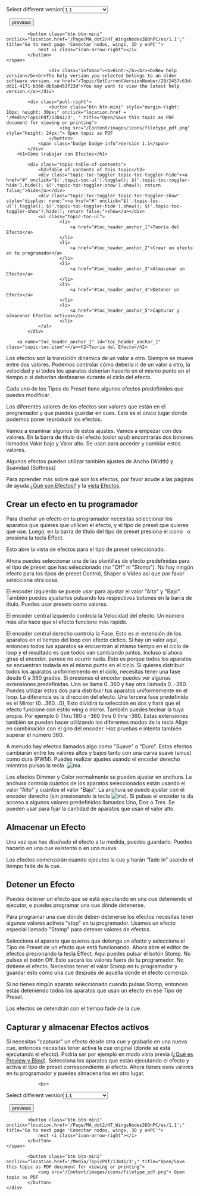 
<div class="topic-navigation">

<div class="pull-right">
	<span class="pull-left">


<div class="pull-left">
<form action="/Topic/SetCurrentVersionNumber" class="form-inline" id="frmTagSelector" method="post">	<span class="form-mini">
		<div class="input-prepend"><span class="add-on">Select different version</span><select autocomplete="off" id="versionNumberId" name="versionNumberId" onchange="$(this).closest('#frmTagSelector').submit();" style="width: 120px;"><option value="">- latest -</option>
<option selected="selected" value="3">1.1</option>
<option value="7">1.2</option>
<option value="12">1.3</option>
<option value="16">1.5</option>
<option value="29">1.9</option>
</select></div>
		<input data-val="true" data-val-number="The field Int32 must be a number." data-val-required="The Int32 field is required." id="ProductId" name="ProductId" type="hidden" value="7">
		<input id="CurrentGuid" name="CurrentGuid" type="hidden" value="2457c63d-dd11-4171-b366-db5a6453f23d">
	</span>
</form></div>&nbsp;	</span>
	<span class="pull-right" style="white-space: nowrap;">
			<button class="btn btn-mini" onclick="location.href='/Page/MA_dot2/HT_Chasers/es/1.1'; " title="Go to previous page 'Trabajar con Chasers'">
				<i class="icon-arrow-left"></i> previous
			</button>

			<button class="btn btn-mini" onclick="location.href='/Page/MA_dot2/HT_WingsNodes3DOnPC/es/1.1';" title="Go to next page 'Conectar nodos, wings, 3D y onPC'">
				next <i class="icon-arrow-right"></i> 
			</button>
	</span>
</div>
<div class="clear-fix" style="margin-bottom: 10px"></div>
</div>

					<div class="infobox"><b>Hint:</b><br><b>New help version</b><br>The help version you selected belongs to an older software version. <a href="/Topic/SetCurrentVersionNumber/29/2457c63d-dd11-4171-b366-db5a6453f23d">You may want to view the latest help version.</a></div>

			<div class="pull-right">
					<button class="btn btn-mini" style="margin-right: 10px; height: 30px;" onclick="location.href = '/Media/TopicPdf/13841/3'; " title="Open/Save this topic as PDF document for viewing or printing">
						<img src="/Content/images/icons/filetype_pdf.png" style="height: 24px;"> Open topic as PDF
					</button>
				<span class="badge badge-info">Version 1.1</span>
			</div>
		<h1>Cómo trabajar con Efectos</h1>

			<div class="topic-table-of-contents">
				<h2>Table of contents of this topic</h2>
				<div class="topic-toc-toggler topic-toc-toggler-hide"><a href="#" onclick="$('.topic-toc-ul').toggle(); $('.topic-toc-toggler-hide').hide(); $('.topic-toc-toggler-show').show(); return false;">hide</a></div>
				<div class="topic-toc-toggler topic-toc-toggler-show" style="display: none;"><a href="#" onclick="$('.topic-toc-ul').toggle(); $('.topic-toc-toggler-hide').show(); $('.topic-toc-toggler-show').hide(); return false;">show</a></div>
				<ul class="topic-toc-ul">
						<li>
							<a href="#toc_header_anchor_1">Teoría del Efecto</a>
						</li>
						<li>
							<a href="#toc_header_anchor_2">Crear un efecto en tu programador</a>
						</li>
						<li>
							<a href="#toc_header_anchor_3">Almacenar un Efecto</a>
						</li>
						<li>
							<a href="#toc_header_anchor_4">Detener un Efecto</a>
						</li>
						<li>
							<a href="#toc_header_anchor_5">Capturar y almacenar Efectos activos</a>
						</li>
				</ul>
			</div>

		<a name="toc_header_anchor_1" id="toc_header_anchor_1" class="topic-toc-item"></a><h2>Teoría del Efecto</h2>

<p>Los efectos son la transición dinámica de un valor a otro. Siempre se mueve entre dos valores. Podemos controlar cómo debería ir de un valor a otro, la velocidad y si todos los aparatos deberían hacerlo en el mismo punto en el tiempo o si deberían desfasarse durante el ciclo del efecto.&nbsp;</p>

<p>Cada uno de los Tipos de Preset tiene algunos efectos predefinidos que puedes modificar.</p>

<p>Los diferentes valores de los efectos son valores que están en el programador y que puedes guardar en cues. Este es el único lugar donde podemos poner reproducir los efectos.</p>

<p>Vamos a examinar algunos de estos ajustes. Vamos a empezar con dos valores. En la barra de título del efecto (color azul) encontrarás dos botones llamados&nbsp;<span class="softkey">Valor bajo</span>&nbsp;y&nbsp;<span class="softkey">Valor alto</span>.&nbsp;Se usan para acceder y cambiar estos valores.</p>

<p>Algunos efectos pueden utilizar también ajustes de Ancho (Width) y Suavidad (Softness)</p>

<p>Para aprender más sobre qué son los efectos, por favor acude a las páginas de ayuda&nbsp;<a href="/Topic/ca034c9c-6b13-4948-8e83-c6e4f2ff4d21">¿Qué son Efectos?</a>&nbsp;y la&nbsp;<a href="/Topic/0e539790-291a-4be0-be05-8f3e8d81c0eb">vista Efectos</a>.</p>

<a name="toc_header_anchor_2" id="toc_header_anchor_2" class="topic-toc-item"></a><h2>Crear un efecto en tu programador</h2>

<p>Para diseñar un efecto en tu programador necesitas seleccionar los aparatos que quieres que utilicen el efecto, y el tipo de preset que quieres que use. Luego, en la barra de título del tipo de preset presiona el icono&nbsp; <img alt="" src="/Media/Image/Dot2_ViewsandWindows_ControlElements_TitleBar17_1-0.PNG">&nbsp;o presiona la tecla&nbsp;<span class="hardkey">Effect</span>.</p>

<p>Esto abre la vista de efectos para el tipo de preset seleccionado.</p>

<p>Ahora puedes seleccionar una de las plantillas de efecto predefinidas para el tipo de preset que has seleccionado (no "Off" ni "Stomp"). No hay ningún efecto para los tipos de preset Control, Shaper o Vídeo así que por favor selecciona otra cosa.</p>

<p>El encoder izquierdo se puede usar para ajustar el valor "Alto" y "Bajo". También puedes ajustarlos pulsando los respectivos botones en la barra de título. Puedes usar presets como valores.</p>

<p>El encoder central izquierdo controla la Velocidad del efecto. Un número más alto hace que el efecto funcione más rápido.</p>

<p>El encoder central derecho controla la Fase. Esto es el extensión de los aparatos en el tiempo del loop con efecto cíclico. Si hay un valor aquí, entonces todos tus aparatos se encuentran al mismo tiempo en el ciclo de loop&nbsp;y el resultado es que todos van cambiando juntos. Incluso si ahora giras el encoder, parece no ocurrir nada. Esto es porque todos los aparatos se encuentran todavía en el mismo punto en el ciclo. Si quieres distribuir todos los aparatos uniformemento en el ciclo, necesitas tener una fase desde 0 a 360 grados. Si presionas el encoder puedes ver algunas extensiones predefinidas.&nbsp;Una se llama&nbsp;<span class="softkey">0..360</span>&nbsp;y hay otra llamada&nbsp;<span class="softkey">0..-360</span>. Puedes utilizar estos dos para distribuir tus aparatos uniformemente en el loop. La diferencia es la dirección del efecto. Una tercera fase predefinida es el&nbsp;<span class="softkey">Mirror (0...360...0)</span>, Esto dividirá tu selección en dos y hará que el efecto funcione con estilo wing o mirror. También puedes teclear la tuya propia. Por ejemplo <span class="syntax">0 Thru 180</span>&nbsp;o&nbsp;<span class="syntax">-360 thru 0 thru -360</span>. Estas extensiones también se pueden hacer utilizando los diferentes modos de la tecla Align en combinación con el giro del encoder. Haz pruebas e intenta también superar el número 360.</p>

<p>A menudo hay efectos llamados algo como "Suave" o "Duro". Estos efectos cambiarán entre los valores altos y bajos tanto con una curva suave (sinus) como dura (PWM). Puedes realizar ajustes usando el encoder derecho mientras pulsas la tecla &nbsp;<span class="hardkey"><img alt="ma" src="/Media/Mlg/ma_1.png"></span>.</p>

<p>Los efectos Dimmer y Color normalmente se pueden ajustar en anchura. La anchura controla cuántos de los aparatos seleccionados están usando el valor "Alto" y cuántos el valor "Bajo". La anchura se puede ajustar con el encoder derecho (sin presionando la tecla&nbsp;<span class="hardkey"><img alt="ma" src="/Media/Mlg/ma_1.png"></span>). Si pulsas el encoder te da acceso a algunos valores predefinidos llamados&nbsp;<span class="softkey">Uno</span>, <span class="softkey">Dos</span>&nbsp;o&nbsp;<span class="softkey">Tres</span>. Se pueden usar para fijar la cantidad de aparatos que usan el valor alto.</p>

<a name="toc_header_anchor_3" id="toc_header_anchor_3" class="topic-toc-item"></a><h2>Almacenar un Efecto</h2>

<p>Una vez que has diseñado el efecto a tu medida, puedes guardarlo. Puedes hacerlo en una cue existente o en una nueva.</p>

<p>Los efectos comenzarán cuando ejecutes la cue y harán “fade in” usando el tiempo fade de la cue.</p>

<a name="toc_header_anchor_4" id="toc_header_anchor_4" class="topic-toc-item"></a><h2>Detener un Efecto</h2>

<p>Puedes detener un efecto que se está ejecutando en una cue deteniendo el ejecutor, o puedes programar una cue dónde detenerse.</p>

<p>Para programar una cue dónde deben detenerse los efectos necesitas tener algunos valores activos "stop" en tu programador. Usamos un efecto especial llamado "Stomp" para detener valores de efectos.</p>

<p>Selecciona el aparato que quieres que detenga un efecto y selecciona el Tipo de Preset de un efecto que está funcionando. Ahora abre el editor de efectos presionando la tecla&nbsp;<span class="hardkey">Effect</span>. Aquí puedes pulsar el botón&nbsp;<span class="softkey">Stomp</span>. No pulses el botón Off. Esto sacará los valores fuera de tu programador. No detiene el efecto. Necesitas tener el valor Stomp en tu programador y guardar esto como una cue después de aquella donde el efecto comenzó.</p>

<p>Si no tienes ningún aparato seleccionado cuando pulsas Stomp, entonces estás deteniendo todos los aparatos que usan un efecto en ese Tipo de Preset.</p>

<p>Los efectos se detendrán con el tiempo fade de la cue.</p>

<a name="toc_header_anchor_5" id="toc_header_anchor_5" class="topic-toc-item"></a><h2>Capturar y almacenar Efectos activos</h2>

<p>Si necesitas "capturar" un efecto desde otra cue y grabarlo en una nueva cue, entonces necesitas tener activa la cue original (donde se está ejecutando el efecto). Podría ser por ejemplo en modo vista previa (<a href="/Topic/9cc33d25-5cfa-426c-95dc-a43a03672f2f">¿Qué es Preview y Blind</a>). Selecciona los aparatos que están ejecutando el efecto y activa el tipo de preset correspondiente al efecto. Ahora tienes esos valores en tu programador y puedes almacenarlos en otro lugar.</p>


				<br>
<div class="topic-navigation">

<div class="pull-right">
	<span class="pull-left">


<div class="pull-left">
<form action="/Topic/SetCurrentVersionNumber" class="form-inline" id="frmTagSelector" method="post">	<span class="form-mini">
		<div class="input-prepend"><span class="add-on">Select different version</span><select autocomplete="off" id="versionNumberId" name="versionNumberId" onchange="$(this).closest('#frmTagSelector').submit();" style="width: 120px;"><option value="">- latest -</option>
<option selected="selected" value="3">1.1</option>
<option value="7">1.2</option>
<option value="12">1.3</option>
<option value="16">1.5</option>
<option value="29">1.9</option>
</select></div>
		<input data-val="true" data-val-number="The field Int32 must be a number." data-val-required="The Int32 field is required." id="ProductId" name="ProductId" type="hidden" value="7">
		<input id="CurrentGuid" name="CurrentGuid" type="hidden" value="2457c63d-dd11-4171-b366-db5a6453f23d">
	</span>
</form></div>&nbsp;	</span>
	<span class="pull-right" style="white-space: nowrap;">
			<button class="btn btn-mini" onclick="location.href='/Page/MA_dot2/HT_Chasers/es/1.1'; " title="Go to previous page 'Trabajar con Chasers'">
				<i class="icon-arrow-left"></i> previous
			</button>

			<button class="btn btn-mini" onclick="location.href='/Page/MA_dot2/HT_WingsNodes3DOnPC/es/1.1';" title="Go to next page 'Conectar nodos, wings, 3D y onPC'">
				next <i class="icon-arrow-right"></i> 
			</button>
	</span>
</div>
	<div class="clear-fix"></div>
	<div class="pull-right">
	
			<button class="btn btn-mini" onclick="location.href='/Media/TopicPdf/13841/3';" title="Open/Save this topic as PDF document for viewing or printing">
				<img src="/Content/images/icons/filetype_pdf.png"> Open topic as PDF
			</button>
	</div>
<div class="clear-fix" style="margin-bottom: 10px"></div>
</div>

	